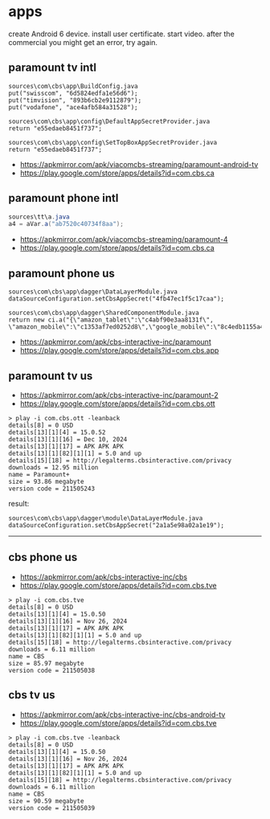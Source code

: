 # apps

create Android 6 device. install user certificate. start video. after the
commercial you might get an error, try again.

## paramount tv intl

~~~
sources\com\cbs\app\BuildConfig.java
put("swisscom", "6d5824edfa1e56d6");
put("timvision", "893b6cb2e9112879");
put("vodafone", "ace4afb584a31528");

sources\com\cbs\app\config\DefaultAppSecretProvider.java
return "e55edaeb8451f737";

sources\com\cbs\app\config\SetTopBoxAppSecretProvider.java
return "e55edaeb8451f737";
~~~

- https://apkmirror.com/apk/viacomcbs-streaming/paramount-android-tv
- https://play.google.com/store/apps/details?id=com.cbs.ca

## paramount phone intl

~~~java
sources\tt\a.java
a4 = aVar.a("ab7520c40734f8aa");
~~~

- https://apkmirror.com/apk/viacomcbs-streaming/paramount-4
- https://play.google.com/store/apps/details?id=com.cbs.ca

## paramount phone us

~~~
sources\com\cbs\app\dagger\DataLayerModule.java
dataSourceConfiguration.setCbsAppSecret("4fb47ec1f5c17caa");

sources\com\cbs\app\dagger\SharedComponentModule.java
return new ci.a("{\"amazon_tablet\":\"c4abf90e3aa8131f\",
\"amazon_mobile\":\"c1353af7ed0252d8\",\"google_mobile\":\"8c4edb1155a410e4\"}");
~~~

- https://apkmirror.com/apk/cbs-interactive-inc/paramount
- https://play.google.com/store/apps/details?id=com.cbs.app

## paramount tv us

- https://apkmirror.com/apk/cbs-interactive-inc/paramount-2
- https://play.google.com/store/apps/details?id=com.cbs.ott

~~~
> play -i com.cbs.ott -leanback
details[8] = 0 USD
details[13][1][4] = 15.0.52
details[13][1][16] = Dec 10, 2024
details[13][1][17] = APK APK APK
details[13][1][82][1][1] = 5.0 and up
details[15][18] = http://legalterms.cbsinteractive.com/privacy
downloads = 12.95 million
name = Paramount+
size = 93.86 megabyte
version code = 211505243
~~~

result:

~~~
sources\com\cbs\app\dagger\module\DataLayerModule.java
dataSourceConfiguration.setCbsAppSecret("2a1a5e98a02a1e19");
~~~

---

## cbs phone us

- https://apkmirror.com/apk/cbs-interactive-inc/cbs
- https://play.google.com/store/apps/details?id=com.cbs.tve

~~~
> play -i com.cbs.tve
details[8] = 0 USD
details[13][1][4] = 15.0.50
details[13][1][16] = Nov 26, 2024
details[13][1][17] = APK APK APK
details[13][1][82][1][1] = 5.0 and up
details[15][18] = http://legalterms.cbsinteractive.com/privacy
downloads = 6.11 million
name = CBS
size = 85.97 megabyte
version code = 211505038
~~~

## cbs tv us

- https://apkmirror.com/apk/cbs-interactive-inc/cbs-android-tv
- https://play.google.com/store/apps/details?id=com.cbs.tve

~~~
> play -i com.cbs.tve -leanback
details[8] = 0 USD
details[13][1][4] = 15.0.50
details[13][1][16] = Nov 26, 2024
details[13][1][17] = APK APK APK
details[13][1][82][1][1] = 5.0 and up
details[15][18] = http://legalterms.cbsinteractive.com/privacy
downloads = 6.11 million
name = CBS
size = 90.59 megabyte
version code = 211505039
~~~

